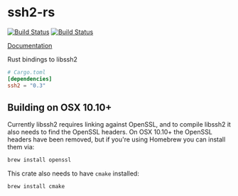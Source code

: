# ssh2-rs

[![Build Status](https://travis-ci.org/alexcrichton/ssh2-rs.svg?branch=master)](https://travis-ci.org/alexcrichton/ssh2-rs)
[![Build Status](https://ci.appveyor.com/api/projects/status/dwc9c26tfdpg52on?svg=true)](https://ci.appveyor.com/project/alexcrichton/ssh2-rs)

[Documentation](http://alexcrichton.com/ssh2-rs/ssh2/index.html)

Rust bindings to libssh2

```toml
# Cargo.toml
[dependencies]
ssh2 = "0.3"
```

## Building on OSX 10.10+

Currently libssh2 requires linking against OpenSSL, and to compile libssh2 it
also needs to find the OpenSSL headers. On OSX 10.10+ the OpenSSL headers have
been removed, but if you're using Homebrew you can install them via:

```sh
brew install openssl
```

This crate also needs to have `cmake` installed:

```sh
brew install cmake
```
